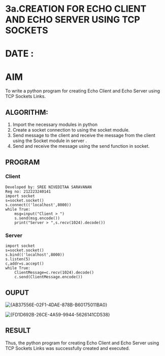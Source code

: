 # 3a.CREATION FOR ECHO CLIENT AND ECHO SERVER USING TCP SOCKETS
# DATE :
# AIM
To write a python program for creating Echo Client and Echo Server using TCP
Sockets Links.
## ALGORITHM:
1. Import the necessary modules in python
2. Create a socket connection to using the socket module.
3. Send message to the client and receive the message from the client using the Socket module in
 server .
4. Send and receive the message using the send function in socket.
## PROGRAM
### Client
```
Developed by: SREE NIVEDITAA SARAVANAN
Reg no: 212223240141
import socket 
s=socket.socket() 
s.connect(('localhost',8000)) 
while True: 
    msg=input("Client > ") 
    s.send(msg.encode()) 
    print("Server > ",s.recv(1024).decode())
```
### Server
```
import socket 
s=socket.socket() 
s.bind(('localhost',8000)) 
s.listen(5) 
c,addr=s.accept() 
while True: 
    ClientMessage=c.recv(1024).decode() 
    c.send(ClientMessage.encode())
```
## OUPUT

![{AB37556E-02F1-4DAE-878B-B60175011BA0}](https://github.com/user-attachments/assets/96d0eb54-4d48-4370-9ac5-9612cecea18e)

![{FD1D692B-26CE-4A59-9944-5626141CD538}](https://github.com/user-attachments/assets/d954f5db-7053-4b03-9d0d-78e6ec19f21a)


## RESULT
Thus, the python program for creating Echo Client and Echo Server using TCP Sockets Links 
was successfully created and executed.
